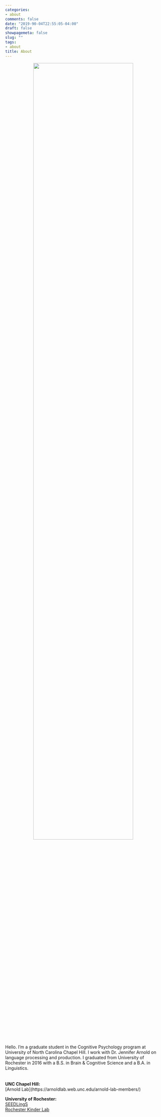 ```yaml
---
categories:
- about
comments: false
date: "2019-90-04T22:55:05-04:00"
draft: false
showpagemeta: false
slug: ""
tags:
- about
title: About
---
```


<center><img src="/about/index_files/labpic.jpg" alt="" width="80%"/></center>
<br><br>
Hello. I’m a graduate student in the Cognitive Psychology program at University of North Carolina Chapel Hill. I work with Dr. Jennifer Arnold on language processing and production. I graduated from University of Rochester in 2016 with a B.S. in Brain & Cognitive Science and a B.A. in Linguistics.
<br><br><br>
<b>UNC Chapel Hill:</b><br>
[Arnold Lab](https://arnoldlab.web.unc.edu/arnold-lab-members/)

<b>University of Rochester:</b><br>
[SEEDLingS](http://www.bcs.rochester.edu/seedlings/)<br>
[Rochester Kinder Lab](http://kinderlab.bcs.rochester.edu/)